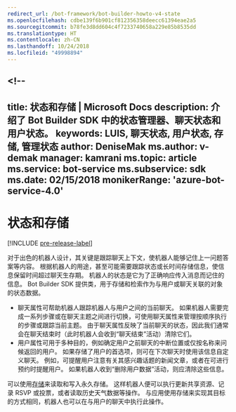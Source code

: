 ```yaml
---
redirect_url: /bot-framework/bot-builder-howto-v4-state
ms.openlocfilehash: cdbe139f6b901cf812356358deecc61394eae2a5
ms.sourcegitcommit: b78fe3d8dd604c4f7233740658a229e85b8535dd
ms.translationtype: HT
ms.contentlocale: zh-CN
ms.lasthandoff: 10/24/2018
ms.locfileid: "49998894"
---
```

<a name="--"></a><!--
---
title: 状态和存储 | Microsoft Docs description: 介绍了 Bot Builder SDK 中的状态管理器、聊天状态和用户状态。
keywords: LUIS, 聊天状态, 用户状态, 存储, 管理状态 author: DeniseMak ms.author: v-demak manager: kamrani ms.topic: article ms.service: bot-service ms.subservice: sdk ms.date: 02/15/2018 monikerRange: 'azure-bot-service-4.0'
---

# <a name="state-and-storage"></a>状态和存储
[!INCLUDE [pre-release-label](../includes/pre-release-label.md)]

对于出色的机器人设计，其关键是跟踪聊天上下文，使机器人能够记住上一问题答案等内容。
根据机器人的用途，甚至可能需要跟踪状态或长时间存储信息，使信息保留时间超过聊天生存期。
机器人的状态是它为了正确响应传入消息而记住的信息。 Bot Builder SDK 提供类，用于存储和检索作为与用户或聊天关联的对象的状态数据。

* 聊天属性可帮助机器人跟踪机器人与用户之间的当前聊天。 如果机器人需要完成一系列步骤或在聊天主题之间进行切换，可使用聊天属性来管理按顺序执行的步骤或跟踪当前主题。 由于聊天属性反映了当前聊天的状态，因此我们通常会在聊天结束时（此时机器人会收到“聊天结束”活动）清除它们。
* 用户属性可用于多种目的，例如确定用户之前聊天的中断位置或仅按名称来问候返回的用户。 如果存储了用户的首选项，则可在下次聊天时使用该信息自定义聊天。 例如，可提醒用户注意有关其感兴趣话题的新闻文章，或者在可进行预约时提醒用户。 如果机器人收到“删除用户数据”活动，则应清除这些信息。

可以使用[存储](bot-builder-howto-v4-storage.md)来读取和写入永久存储。 这样机器人便可以执行更新共享资源、记录 RSVP 或投票，或者读取历史天气数据等操作。 与应用使用存储来实现其目标的方式相同，机器人也可以在与用户的聊天中执行此操作。

<!-- 
*Conversation state* pertains to the current conversation that the user is having with your bot. When the conversation ends, your bot deletes this data.

You can also store *user state* that persists after a conversation ends. For example, if you store a user's preferences, you can use that information to customize the conversation the next time you chat. For example, you might alert the user to a news article about a topic that interests her, or alert a user when an appointment becomes available. 
-->

<!-- You should generally avoid saving state using a global variable or function closures.
Doing so will create issues when you want to scale out your bot. Instead, use the conversation state and user state middleware that the BotBuilder SDK provides --> 

<!--
## Types of underlying storage

The SDK provides bot state manager middleware to persist conversation and user state. State can be accessed using the bot's context. This state manager can use Azure Table Storage, file storage, or memory storage as the underlying data storage. You can also create your own storage components for your bot.

Bots built using Azure Table Storage can be designed to be stateless and scalable across multiple compute nodes.

> [!NOTE] 
> File and memory storage won't scale across nodes.

## Writing directly to storage

You can also use the Bot Builder SDK to read and write data directly to storage, without using middleware or without using the bot context. This can be appropriate to data that your bot uses, that comes from a source outside your bot's conversation flow.

For example, let's say your bot allows the user to ask for the weather report, and your bot retrieves the weather report for a specified date, by reading it from an external database. The content of the weather database isn't dependent on user information or the conversation context, so you could just read it directly from storage instead of using the state manager.  See [How to write directly to storage](bot-builder-howto-v4-storage.md) for an example.

## Next steps

Next, lets get into how activities are processed, in depth, and how we respond to them.

> [!div class="nextstepaction"]
> [Activity Processing](bot-builder-concept-activity-processing.md)

## Additional resources

- [How to save state](bot-builder-howto-v4-state.md)
- [How to write directly to storage](bot-builder-howto-v4-storage.md)

-->
